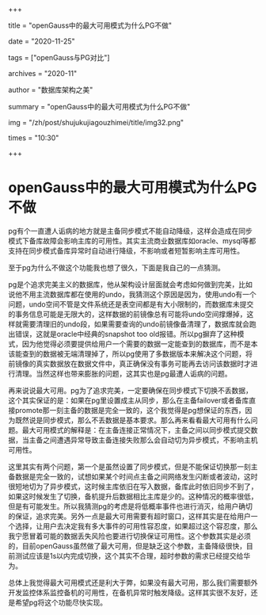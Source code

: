 +++

title = "openGauss中的最大可用模式为什么PG不做" 

date = "2020-11-25" 

tags = ["openGauss与PG对比"] 

archives = "2020-11" 

author = "数据库架构之美" 

summary = "openGauss中的最大可用模式为什么PG不做"

img = "/zh/post/shujukujiagouzhimei/title/img32.png" 

times = "10:30"

+++

# openGauss中的最大可用模式为什么PG不做<a name="ZH-CN_TOPIC_0293240561"></a>

pg有个一直遭人诟病的地方就是主备同步模式不能自动降级，这样会造成在同步模式下备库故障会影响主库的可用性。其实主流商业数据库如oracle、mysql等都支持在同步模式备库异常时自动进行降级，不影响或者短暂影响主库可用性。

至于pg为什么不做这个功能我也想了很久，下面是我自己的一点猜测。

pg是个追求完美主义的数据库，他从架构设计层面就会考虑如何做到完美，比如说他不用主流数据库都在使用的undo，我猜测这个原因是因为，使用undo有一个问题，undo空间不管是文件系统还是表空间都是有大小限制的，而数据库未提交的事务信息可能是无限大的，这样数据的前镜像总有可能将undo空间撑爆掉，这样就需要清理旧的undo段，如果需要查询的undo前镜像备清理了，数据库就会跑出错误，这就是oracle中经典的snapshot too old报错。所以pg摒弃了这种模式，因为他觉得必须要提供给用户一个需要的数据一定能查到的数据库，而不是本该能查到的数据被无端清理掉了，所以pg使用了多数据版本来解决这个问题，将前镜像的真实数据放在数据文件中，真正确保没有事务可能再去访问该数据时才进行清理。当然这样也带来膨胀的问题，这其实也是pg最遭人诟病的问题。

再来说说最大可用。pg为了追求完美，一定要确保在同步模式下切换不丢数据，这个其实保证的是：如果在pg里设置成主从同步，那么在主备failover或者备库直接promote那一刻主备的数据是完全一致的，这个我觉得是pg想保证的东西，因为既然说是同步模式，那么不丢数据是基本要求。那么再来看看最大可用有什么问题。最大可用模式的解释是：在主备连接正常情况下，主备之间以同步模式提交数据，当主备之间遭遇异常导致主备连接失败那么会自动切为异步模式，不影响主机可用性。

这里其实有两个问题，第一个是虽然设置了同步模式，但是不能保证切换那一刻主备数据是完全一致的，试想如果某个时间点主备之间网络发生闪断或者波动，这时很短地切为了异步模式，这时候主库依旧在写入数据，备库此时依旧同步不到了，如果这时候发生了切换，备机提升后数据相比主库是少的。这种情况的概率很低，但是有可能发生。所以我猜测pg的考虑是将低概率事件也进行消灭，给用户确切的保证，追求完美。另外一点是最大可用需要有超时窗口，这样其实是在给用户一个选择，让用户去决定我有多大事件的可用性容忍度，如果超过这个容忍度，那么我宁愿冒着可能的数据丢失风险也要进行切换保证可用性。这个参数其实是必须的，目前openGauss虽然做了最大可用，但是缺乏这个参数，主备降级很快，目前测试应该是1s以内完成切换，这个其实不合理，超时参数的需求已经提交给华为。

总体上我觉得最大可用模式还是利大于弊，如果没有最大可用，那么我们需要额外开发监控体系监控备机的可用性，在备机异常时触发降级。这样其实很不友好，还是希望pg将这个功能尽快实现。

